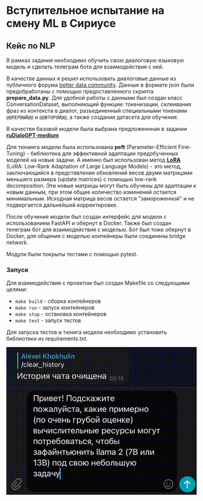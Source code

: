 # Вступительное испытание на смену ML в Сириусе
Кейс по NLP
---

В рамках задания необходимо обучить свою диалоговую языковую модель и сделать телеграм бота для взаимодействия с ней.

В качестве данных я решил использовать диалоговые данные из публичного форума [better data community](https://t.me/betterdatacommunity). Данные в формате json были предобработаны с помощью предоставленного скрипта **prepare_data.py**. Для удобной работы с данными был создан класс ConversationDataset, выполняющий функции: токенизации, склеивания фраз из контекста в диалог, разъединенный специальными токенами `@@ПЕРВЫЙ@@` и `@@ВТОРОЙ@@`, а также создания датасета для обучения.

В качестве базовой модели была выбрана предложеннная в задании [**ruDialoGPT-medium**](https://huggingface.co/tinkoff-ai/ruDialoGPT-medium)

Для тюнинга модели была использована **peft** (Parameter-Efficient Fine-Tuning) - библиотека для эффективной адаптации предобученных моделей на новые задачи. А именно был использован метод [**LoRA**](https://arxiv.org/abs/2106.09685) (LoRA: Low-Rank Adaptation of Large Language Models) - это метод, заключающийся в представлении обновлений весов двумя матрицами меньшего размера (update matrices) с помощью low-rank decomposition. Эти новые матрицы могут быть обучены для адаптации к новым данным, при этом общее количество изменений остается минимальным. Исходная матрица весов остается "замороженной" и не подвергается дальнейшей корректировке. 

После обучения модели был создан интерфейс для модели с использованием FastAPI и обернут в Docker. Также был создан телеграм бот для взаимодействия с моделью. Бот был тоже обернут в Docker, для общения с моделью контейнеры были соединены bridge network. 

Модули были покрыты тестами с помощью pytest. 

### Запуск
Для взаимодействия с проектом был создан Makefile со следующими целями:
- `make build` - сборка контейнеров
- `make run` - запуск контейнеров
- `make stop` - остановка контейнеров
- `make test` - запуск тестов

Для запуска тестов и тюнига модели необходимо установить библиотеки из requirements.txt.

![bot_gif](misc/bot.gif)